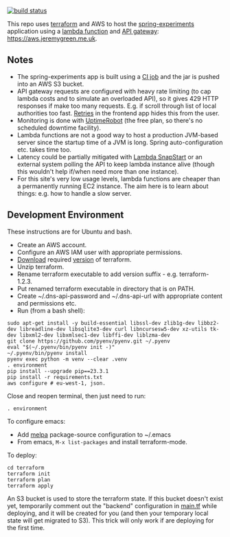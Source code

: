 [![build status](https://github.com/jg210/aws-experiments/actions/workflows/checks.yml/badge.svg)](https://github.com/jg210/aws-experiments/actions/workflows/checks.yml)

This repo uses [terraform](https://www.terraform.io/) and AWS to host the [spring-experiments](https://github.com/jg210/spring-experiments) application using a [lambda function](https://aws.amazon.com/pm/lambda/) and [API gateway](https://aws.amazon.com/api-gateway/): https://aws.jeremygreen.me.uk.

## Notes

* The spring-experiments app is built using a [CI job](https://github.com/jg210/spring-experiments/actions/workflows/checks.yml) and the jar is pushed into an AWS S3 bucket.
* API gateway requests are configured with heavy rate limiting (to cap lambda costs and to simulate an overloaded API), so it gives 429 HTTP responses if make too many requests. E.g. if scroll through list of local authorities too fast. [Retries](https://github.com/jg210/spring-experiments/pull/41) in the frontend app hides this from the user.
* Monitoring is done with [UptimeRobot](https://stats.uptimerobot.com/kD80YhnAzD) (the free plan, so there's no scheduled downtime facility).
* Lambda functions are not a good way to host a production JVM-based server since the startup time of a JVM is long. Spring auto-configuration etc. takes time too.
* Latency could be partially mitigated with [Lambda SnapStart](https://docs.aws.amazon.com/lambda/latest/dg/snapstart.html) or an external system polling the API to keep lambda instance alive (though this wouldn't help if/when need more than one instance).
* For this site's very low usage levels, lambda functions are cheaper than a permanently running EC2 instance. The aim here is to learn about things: e.g. how to handle a slow server.

## Development Environment

These instructions are for Ubuntu and bash.

* Create an AWS account.
* Configure an AWS IAM user with appropriate permissions.
* [Download](https://www.terraform.io/downloads.html) required [version](terraform/main.tf) of terraform.
* Unzip terraform.
* Rename terraform executable to add version suffix - e.g. terraform-1.2.3.
* Put renamed terraform executable in directory that is on PATH.
* Create ~/.dns-api-password and ~/.dns-api-url with appropriate content and permissions etc.
* Run (from a bash shell):

```
sudo apt-get install -y build-essential libssl-dev zlib1g-dev libbz2-dev libreadline-dev libsqlite3-dev curl libncursesw5-dev xz-utils tk-dev libxml2-dev libxmlsec1-dev libffi-dev liblzma-dev
git clone https://github.com/pyenv/pyenv.git ~/.pyenv
eval "$(~/.pyenv/bin/pyenv init -)"
~/.pyenv/bin/pyenv install
pyenv exec python -m venv --clear .venv
. environment
pip install --upgrade pip==23.3.1
pip install -r requirements.txt
aws configure # eu-west-1, json.
```

Close and reopen terminal, then just need to run:

```
. environment
```

To configure emacs:

* Add [melpa](https://www.emacswiki.org/emacs/MELPA) package-source configuration to ~/.emacs
* From emacs, `M-x list-packages` and install terraform-mode.

To deploy:

```
cd terraform
terraform init
terraform plan
terraform apply
```

An S3 bucket is used to store the terraform state. If this bucket doesn't exist yet, temporarily comment out the "backend" configuration in [main.tf](main.tf) while deploying, and it will be created for you (and then your temporary local state will get migrated to S3). This trick will only work if are deploying for the first time.
